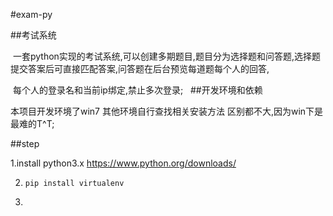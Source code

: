 #exam-py

##考试系统 

  一套python实现的考试系统,可以创建多期题目,题目分为选择题和问答题,选择题提交答案后可直接匹配答案,问答题在后台预览每道题每个人的回答,
  
  每个人的登录名和当前ip绑定,禁止多次登录;
  
##开发环境和依赖
 
 本项目开发环境了win7 其他环境自行查找相关安装方法 区别都不大,因为win下是最难的T^T;
 
  
##step

  1.install python3.x <a href="https://www.python.org/downloads/">https://www.python.org/downloads/</a>
  
  2. `pip install virtualenv`
  
  3.
  
  
  
  
